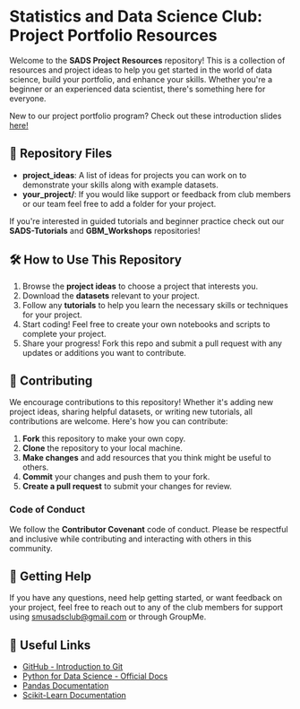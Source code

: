 # Statistics and Data Science Club: Project Portfolio Resources

Welcome to the **SADS Project Resources** repository! This is a collection of resources and project ideas to help you get started in the world of data science, build your portfolio, and enhance your skills. Whether you're a beginner or an experienced data scientist, there's something here for everyone.

New to our project portfolio program? Check out these introduction slides [here!](https://www.canva.com/design/DAGeWw0lBS0/aPo64yf5ourQqbx64ABj_w/edit?utm_content=DAGeWw0lBS0&utm_campaign=designshare&utm_medium=link2&utm_source=sharebutton)

## 📁 Repository Files

- **project_ideas**: A list of ideas for projects you can work on to demonstrate your skills along with example datasets.
- **your_project/**: If you would like support or feedback from club members or our team feel free to add a folder for your project.
  
If you're interested in guided tutorials and beginner practice check out our **SADS-Tutorials** and **GBM_Workshops** repositories!

## 🛠 How to Use This Repository

1. Browse the **project ideas** to choose a project that interests you.
2. Download the **datasets** relevant to your project.
3. Follow any **tutorials** to help you learn the necessary skills or techniques for your project.
4. Start coding! Feel free to create your own notebooks and scripts to complete your project.
5. Share your progress! Fork this repo and submit a pull request with any updates or additions you want to contribute.

## 👥 Contributing

We encourage contributions to this repository! Whether it's adding new project ideas, sharing helpful datasets, or writing new tutorials, all contributions are welcome. Here's how you can contribute:

1. **Fork** this repository to make your own copy.
2. **Clone** the repository to your local machine.
3. **Make changes** and add resources that you think might be useful to others.
4. **Commit** your changes and push them to your fork.
5. **Create a pull request** to submit your changes for review.

### Code of Conduct
We follow the **Contributor Covenant** code of conduct. Please be respectful and inclusive while contributing and interacting with others in this community.

## 🔑 Getting Help

If you have any questions, need help getting started, or want feedback on your project, feel free to reach out to any of the club members for support using smusadsclub@gmail.com or through GroupMe.

## 🌱 Useful Links

- [GitHub - Introduction to Git](https://docs.github.com/en/github/getting-started-with-github)
- [Python for Data Science - Official Docs](https://www.python.org/about/gettingstarted/)
- [Pandas Documentation](https://pandas.pydata.org/pandas-docs/stable/)
- [Scikit-Learn Documentation](https://scikit-learn.org/stable/)
